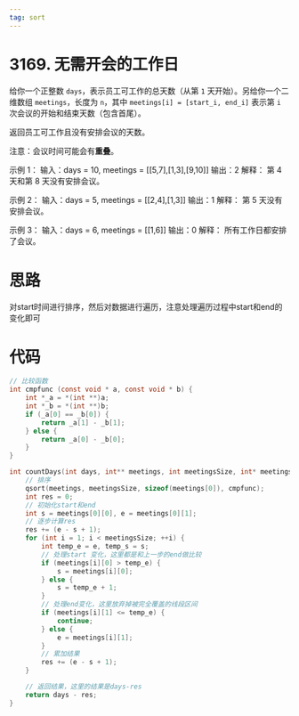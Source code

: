 ```yaml
---
tag: sort
---
```


# 3169. 无需开会的工作日
给你一个正整数 `days`，表示员工可工作的总天数（从第 `1` 天开始）。另给你一个二维数组 `meetings`，长度为 `n`，其中 `meetings[i] = [start_i, end_i]` 表示第 `i` 次会议的开始和结束天数（包含首尾）。

返回员工可工作且没有安排会议的天数。

注意：会议时间可能会有**重叠**。

示例 1：
    输入：days = 10, meetings = \[[5,7],[1,3],[9,10]]
    输出：2
    解释：
    第 4 天和第 8 天没有安排会议。

示例 2：
    输入：days = 5, meetings = \[[2,4],[1,3]]
    输出：1
    解释：
    第 5 天没有安排会议。

示例 3：
    输入：days = 6, meetings = \[[1,6]]
    输出：0
    解释：
    所有工作日都安排了会议。

# 思路
对start时间进行排序，然后对数据进行遍历，注意处理遍历过程中start和end的变化即可

# 代码
```c
// 比较函数
int cmpfunc (const void * a, const void * b) {
    int *_a = *(int **)a;
    int *_b = *(int **)b;
    if (_a[0] == _b[0]) {
        return _a[1] - _b[1];
    } else {
        return _a[0] - _b[0];
    }
}

int countDays(int days, int** meetings, int meetingsSize, int* meetingsColSize) {
    // 排序
    qsort(meetings, meetingsSize, sizeof(meetings[0]), cmpfunc);
    int res = 0;
    // 初始化start和end
    int s = meetings[0][0], e = meetings[0][1];
    // 逐步计算res
    res += (e - s + 1);
    for (int i = 1; i < meetingsSize; ++i) {
        int temp_e = e, temp_s = s;
        // 处理start 变化，这里都是和上一步的end做比较
        if (meetings[i][0] > temp_e) {
            s = meetings[i][0];
        } else {
            s = temp_e + 1;
        }
        // 处理end变化，这里放弃掉被完全覆盖的线段区间
        if (meetings[i][1] <= temp_e) {
            continue;
        } else {
            e = meetings[i][1];
        }
        // 累加结果
        res += (e - s + 1);
    }

    // 返回结果，这里的结果是days-res
    return days - res;
}
```